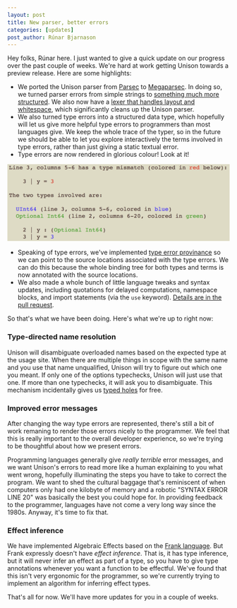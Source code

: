 ```yaml
---
layout: post
title: New parser, better errors
categories: [updates]
post_author: Rúnar Bjarnason
---
```


Hey folks, Rúnar here. I just wanted to give a quick update on our progress over the past couple of weeks. We're hard at work getting Unison towards a preview release. Here are some highlights:

* We ported the Unison parser from [Parsec](http://hackage.haskell.org/package/parsec) to [Megaparsec](http://hackage.haskell.org/package/megaparsec). In doing so, we turned parser errors from simple strings to [something much more structured](https://github.com/unisonweb/unison/blob/f20ad4dda6128ea550164574a438a3ce86aae6c5/parser-typechecker/src/Unison/Parser.hs#L70). We also now have a [lexer that handles layout and whitespace](https://github.com/unisonweb/unison/blob/f20ad4dda6128ea550164574a438a3ce86aae6c5/parser-typechecker/src/Unison/Lexer.hs), which significantly cleans up the Unison parser.
* We also turned type errors into a structured data type, which hopefully will let us give more helpful type errors to programmers than most languages give. We keep the whole trace of the typer, so in the future we should be able to let you explore interactively the terms involved in type errors, rather than just giving a static textual error.
* Type errors are now rendered in glorious colour! Look at it!

![lookit](/resources/UnisonError.png)

* Speaking of type errors, we've implemented [type error provinance](https://www.youtube.com/watch?v=rdVqQUOvxSU) so we can point to the source locations associated with the type errors. We can do this because the whole binding tree for both types and terms is now annotated with the source locations.
* We also made a whole bunch of little language tweaks and syntax updates, including quotations for delayed computations, namespace blocks, and import statements (via the `use` keyword). [Details are in the pull request](https://github.com/unisonweb/unison/pull/222).

So that's what we have been doing. Here's what we're up to right now:

### Type-directed name resolution

Unison will disambiguate overloaded names based on the expected type at the usage site. When there are multiple things in scope with the same name and you use that name unqualified, Unison will try to figure out which one you meant. If only one of the options typechecks, Unison will just use that one. If more than one typechecks, it will ask you to disambiguate. This mechanism incidentally gives us [typed holes](https://wiki.haskell.org/GHC/Typed_holes) for free.


### Improved error messages

After changing the way type errors are represented, there's still a bit of work remaning to render those errors nicely to the programmer. We feel that this is really important to the overall developer experience, so we're trying to be thoughtful about how we present errors.

Programming languages generally give _really terrible_ error messages, and we want Unison's errors to read more like a human explaining to you what went wrong, hopefully illuminating the steps you have to take to correct the program. We want to shed the cultural baggage that's reminiscent of when computers only had one kilobyte of memory and a robotic "SYNTAX ERROR LINE 20" was basically the best you could hope for. In providing feedback to the programmer, languages have not come a very long way since the 1980s. Anyway, it's time to fix that.

### Effect inference

We have implemented Algebraic Effects based on the [Frank language](https://github.com/frank-lang/frank). But Frank expressly doesn't have _effect inference_. That is, it has type inference, but it will never infer an effect as part of a type, so you have to give type annotations whenever you want a function to be effectful. We've found that this isn't very ergonomic for the programmer, so we're currently trying to implement an algorithm for inferring effect types.


That's all for now. We'll have more updates for you in a couple of weeks.

